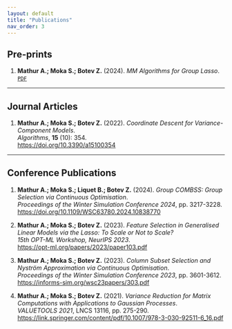 ```yaml
---
layout: default
title: "Publications"
nav_order: 3
---
```



## Pre-prints
1. **Mathur A.; Moka S.; Botev Z.** (2024). *MM Algorithms for Group Lasso*.  
   [`PDF`](assets/papers/MM_Algorithms_Group_Lasso.pdf)


---


## Journal Articles
1. **Mathur A.; Moka S.; Botev Z.** (2022). *Coordinate Descent for Variance-Component Models*.  
   *Algorithms*, **15** (10): 354.  
   <https://doi.org/10.3390/a15100354>


---


## Conference Publications
1. **Mathur A.; Moka S.; Liquet B.; Botev Z.** (2024). *Group COMBSS: Group Selection via Continuous Optimisation*.  
   *Proceedings of the Winter Simulation Conference 2024*, pp. 3217-3228.  
   <https://doi.org/10.1109/WSC63780.2024.10838770>

2. **Mathur A.; Moka S.; Botev Z.** (2023). *Feature Selection in Generalised Linear Models via the Lasso: To Scale or Not to Scale?*  
   *15th OPT-ML Workshop, NeurIPS 2023*.  
   <https://opt-ml.org/papers/2023/paper103.pdf>

3. **Mathur A.; Moka S.; Botev Z.** (2023). *Column Subset Selection and Nyström Approximation via Continuous Optimisation*.  
   *Proceedings of the Winter Simulation Conference 2023*, pp. 3601-3612.  
   <https://informs-sim.org/wsc23papers/303.pdf>

4. **Mathur A.; Moka S.; Botev Z.** (2021). *Variance Reduction for Matrix Computations with Applications to Gaussian Processes*.  
   *VALUETOOLS 2021*, LNCS 13116, pp. 275-290.  
   <https://link.springer.com/content/pdf/10.1007/978-3-030-92511-6_16.pdf>